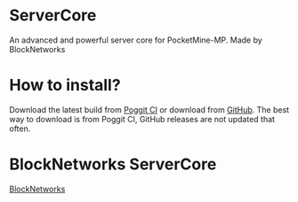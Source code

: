 # ServerCore
An advanced and powerful server core for PocketMine-MP. Made by BlockNetworks

# How to install?
Download the latest build from [Poggit CI](https://poggit.pmmp.io/ci/IceCruelStuff/ServerCore/ServerCore) or download from [GitHub](https://github.com/BlockNetworks/ServerCore/releases/download/v1.0.0/ServerCore.phar). The best way to download is from Poggit CI, GitHub releases are not updated that often.

# BlockNetworks ServerCore
[BlockNetworks](https://github.com/BlockNetworks/ServerCore)
